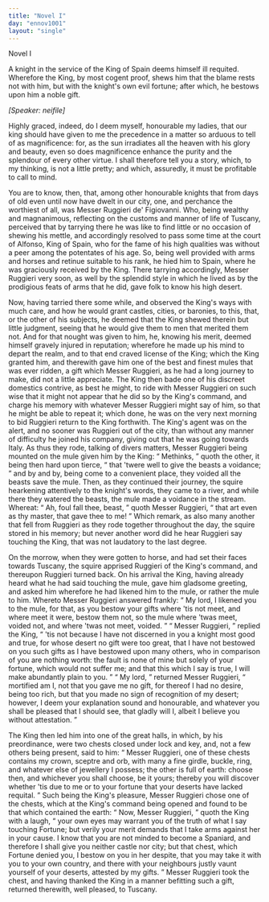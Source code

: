```yaml
---
title: "Novel I"
day: "ennov1001"
layout: "single"
---
```

<html>
 <head>
 </head>
 <body>
  <div id="nov1001" type="novella" who="neifile">
   <head>
    Novel I
   </head>
   <argument>
    <p>
     <milestone id="p00010001"/>
     <!--(i)-->
     A knight in the service of the King of Spain deems
 himself ill requited. Wherefore the King, by most
 cogent proof, shews him that the blame rests not with
 him, but with the knight's own evil fortune; after
 which, he bestows upon him a noble gift.
     <!--(/i)-->
    </p>
   </argument>
   <p>
    <i>
     [Speaker: neifile]
    </i>
   </p>
   <div3 type="commentary" who="neifile">
    <p>
     <milestone id="p00010002"/>
     <!--(sc)-->
     Highly
     <!--(/sc)-->
     graced, indeed, do I deem myself, honourable my ladies,
 that our king should have given to me the precedence in a matter so
 arduous to tell of as magnificence: for, as the sun irradiates all the
 heaven with his glory and beauty, even so does magnificence enhance
 the purity and the splendour of every other virtue. I shall therefore
 tell you a story, which, to my thinking, is not a little pretty; and
 which, assuredly, it must be profitable to call to mind.
    </p>
   </div3>
   <p>
    <milestone id="p00010003"/>
    You are to know, then, that, among other honourable knights
 that from days of old even until now have dwelt in our city, one, and
 perchance the worthiest of all, was Messer Ruggieri de' Figiovanni.
    <milestone id="p00010004"/>
    Who, being wealthy and magnanimous, reflecting on the customs and
 manner of life of Tuscany, perceived that by tarrying there he was
 like to find little or no occasion of shewing his mettle, and accordingly
 resolved to pass some time at the court of Alfonso, King of Spain,
 who for the fame of his high qualities was without a peer among the
 potentates of his age. So, being well provided with arms and horses
 and retinue suitable to his rank, he hied him to Spain, where he was
 graciously received by the King.
    <milestone id="p00010005"/>
    There tarrying accordingly, Messer
 Ruggieri very soon, as well by the splendid style in which he lived
 as by the prodigious feats of arms that he did, gave folk to know his
 high desert.
   </p>
   <p>
    Now, having tarried there some while, and observed the King's
    <pb n="315"/>
    ways with much care, and how he would grant castles, cities, or
 baronies, to this, that, or the other of his subjects, he deemed that
 the King shewed therein but little judgment, seeing that he would
 give them to men that merited them not. And for that nought was
 given to him, he, knowing his merit, deemed himself gravely injured
 in reputation; wherefore he made up his mind to depart the realm,
 and to that end craved license of the King;
    <milestone id="p00010006"/>
    which the King granted
 him, and therewith gave him one of the best and finest mules that
 was ever ridden, a gift which Messer Ruggieri, as he had a long
 journey to make, did not a little appreciate.
    <milestone id="p00010007"/>
    The King then bade
 one of his discreet domestics contrive, as best he might, to ride with
 Messer Ruggieri on such wise that it might not appear that he did
 so by the King's command, and charge his memory with whatever
 Messer Ruggieri might say of him, so that he might be able to repeat
 it; which done, he was on the very next morning to bid Ruggieri
 return to the King forthwith.
    <milestone id="p00010008"/>
    The King's agent was on the
 alert, and no sooner was Ruggieri out of the city, than without any
 manner of difficulty he joined his company, giving out that he was
 going towards Italy.
    <milestone id="p00010009"/>
    As thus they rode, talking of divers matters,
 Messer Ruggieri being mounted on the mule given him by the
 King:
    <q direct="unspecified">
     Methinks,
    </q>
    quoth the other, it being then hard upon
 tierce,
    <q direct="unspecified">
     that 'twere well to give the beasts a voidance;
    </q>
    <milestone id="p00010010"/>
    and by and
 by, being come to a convenient place, they voided all the beasts save
 the mule. Then, as they continued their journey, the squire
 hearkening attentively to the knight's words, they came to a river,
 and while there they watered the beasts, the mule made a voidance
 in the stream. Whereat:
    <q direct="unspecified">
     Ah, foul fall thee, beast,
    </q>
    quoth
 Messer Ruggieri,
    <q direct="unspecified">
     that art even as thy master, that gave thee to me!
    </q>
    <milestone id="p00010011"/>
    Which remark, as also many another that fell from Ruggieri as they
 rode together throughout the day, the squire stored in his memory;
 but never another word did he hear Ruggieri say touching the King,
 that was not laudatory to the last degree.
   </p>
   <p>
    <milestone id="p00010012"/>
    On the morrow, when they were gotten to horse, and had set
 their faces towards Tuscany, the squire apprised Ruggieri of the
 King's command, and thereupon Ruggieri turned back.
    <milestone id="p00010013"/>
    On his
 arrival the King, having already heard what he had said touching the
 mule, gave him gladsome greeting, and asked him wherefore he had
 likened him to the mule, or rather the mule to him.
    <milestone id="p00010014"/>
    Whereto
    <pb n="316"/>
    Messer Ruggieri answered frankly:
    <q direct="unspecified">
     My lord, I likened you to the
 mule, for that, as you bestow your gifts where 'tis not meet, and
 where meet it were, bestow them not, so the mule where 'twas meet,
 voided not, and where 'twas not meet, voided.
    </q>
    <milestone id="p00010015"/>
    <q direct="unspecified">
     Messer Ruggieri,
    </q>
    replied the King,
    <q direct="unspecified">
     'tis not because I have not discerned in you a
 knight most good and true, for whose desert no gift were too great,
 that I have not bestowed on you such gifts as I have bestowed upon
 many others, who in comparison of you are nothing worth: the
 fault is none of mine but solely of your fortune, which would not
 suffer me; and that this which I say is true, I will make abundantly
 plain to you.
    </q>
    <milestone id="p00010016"/>
    <q direct="unspecified">
     My lord,
    </q>
    returned Messer Ruggieri,
    <q direct="unspecified">
     mortified
 am I, not that you gave me no gift, for thereof I had no desire, being
 too rich, but that you made no sign of recognition of my desert;
 however, I deem your explanation sound and honourable, and
 whatever you shall be pleased that I should see, that gladly will I,
 albeit I believe you without attestation.
    </q>
   </p>
   <p>
    <milestone id="p00010017"/>
    The King then led him into one of the great halls, in which, by
 his preordinance, were two chests closed under lock and key, and, not
 a few others being present, said to him:
    <q direct="unspecified">
     Messer Ruggieri, one of
 these chests contains my crown, sceptre and orb, with many a fine
 girdle, buckle, ring, and whatever else of jewellery I possess; the
 other is full of earth: choose then, and whichever you shall choose,
 be it yours; thereby you will discover whether 'tis due to me or to
 your fortune that your deserts have lacked requital.
    </q>
    <milestone id="p00010018"/>
    Such being the
 King's pleasure, Messer Ruggieri chose one of the chests, which at
 the King's command being opened and found to be that which
 contained the earth:
    <q direct="unspecified">
     Now, Messer Ruggieri,
    </q>
    quoth the King
 with a laugh,
    <q direct="unspecified">
     your own eyes may warrant you of the truth of what
 I say touching Fortune; but verily your merit demands that I take
 arms against her in your cause.
     <milestone id="p00010019"/>
     I know that you are not minded to
 become a Spaniard, and therefore I shall give you neither castle nor
 city; but that chest, which Fortune denied you, I bestow on you in
 her despite, that you may take it with you to your own country, and
 there with your neighbours justly vaunt yourself of your deserts,
 attested by my gifts.
    </q>
    <milestone id="p00010020"/>
    Messer Ruggieri took the chest, and having
 thanked the King in a manner befitting such a gift, returned therewith,
 well pleased, to Tuscany.
   </p>
  </div>
 </body>
</html>